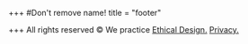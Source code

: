 +++
#Don't remove name!
title = "footer"

+++
All rights reserved © We practice [Ethical Design.](https://ind.ie) [Privacy.](/privacy-policy)
